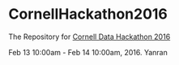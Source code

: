 # CornellHackathon2016
The Repository for [Cornell Data Hackathon 2016](https://datascience2016.splashthat.com)




Feb 13 10:00am - Feb 14 10:00am, 2016.
Yanran

